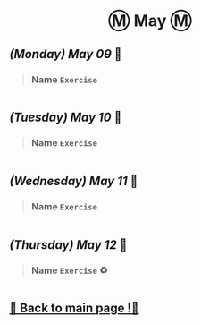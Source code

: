 <h1 align="center">Ⓜ️ May Ⓜ️</h1>

## _(Monday) May 09_ 📢

>### Name `Exercise`
```javascript 

```


## _(Tuesday) May 10_ 📢

>### Name `Exercise`
```javascript 

```


## _(Wednesday) May 11_ 📢

>### Name `Exercise`
```javascript 

```

## _(Thursday) May 12_ 📢

>### Name `Exercise` ♻
```javascript 

```

## [📎 Back to main page !📎](/home/readAura.md)
